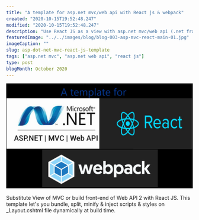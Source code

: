 ```yaml
---
title: "A template for asp.net mvc/web api with React js & webpack"
created: "2020-10-15T19:52:48.247"
modified: "2020-10-15T19:52:48.247"
description: "Use React JS as a view with asp.net mvc/web api (.net framework 4.xx). Inject scripts & styles on _Layout.cshtml on build"
featuredImage: "../../images/blog/blog-003-asp-mvc-react-main-01.jpg"
imageCaption: ""
slug: asp-dot-net-mvc-react-js-template
tags: ["asp.net mvc", "asp.net web api", "react js"]
type: post
blogMonth: October 2020
---
```


![blog image](../../images/blog/blog-003-asp-mvc-react-main-01.jpg " ")

Substitute View of MVC or build front-end of Web API 2 with React JS. This template let's you bundle, split, minify & inject scripts & styles on \_Layout.cshtml file dynamically at build time.
